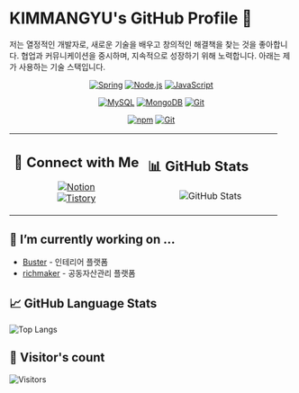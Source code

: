 <!-- 타이틀과 소개 -->
# KIMMANGYU's GitHub Profile 🌟

저는 열정적인 개발자로, 새로운 기술을 배우고 창의적인 해결책을 찾는 것을 좋아합니다. 협업과 커뮤니케이션을 중시하며, 지속적으로 성장하기 위해 노력합니다. 아래는 제가 사용하는 기술 스택입니다.

<p align="center">
  <!-- Row 1 -->
  <a href="https://spring.io/"><img src="https://img.shields.io/badge/Spring-6DB33F?style=for-the-badge&logo=spring&logoColor=white" alt="Spring" /></a>
  <a href="https://nodejs.org/"><img src="https://img.shields.io/badge/Node.js-43853D?style=for-the-badge&logo=node.js&logoColor=white" alt="Node.js" /></a>
  <a href="https://developer.mozilla.org/en-US/docs/Web/JavaScript"><img src="https://img.shields.io/badge/JavaScript-F7DF1E?style=for-the-badge&logo=javascript&logoColor=black" alt="JavaScript" /></a>
  <!-- Add more badges here -->
</p>
<p align="center">
  <a href="https://www.mysql.com/"><img src="https://img.shields.io/badge/MySQL-4479A1?style=for-the-badge&logo=mysql&logoColor=white" alt="MySQL" /></a>
  <a href="https://www.mongodb.com/"><img src="https://img.shields.io/badge/MongoDB-47A248?style=for-the-badge&logo=mongodb&logoColor=white" alt="MongoDB" /></a>
  <a href="https://git-scm.com/"><img src="https://img.shields.io/badge/Git-F05032?style=for-the-badge&logo=git&logoColor=white" alt="Git" /></a>
  <!-- Add more badges here -->
</p>
<p align="center">
    <!-- Row 3 -->
  <a href="https://www.npmjs.com/"><img src="https://img.shields.io/badge/npm-CB3837?style=for-the-badge&logo=npm&logoColor=white" alt="npm" /></a>
  <a href="https://git-scm.com/"><img src="https://img.shields.io/badge/Git-F05032?style=for-the-badge&logo=git&logoColor=white" alt="Git" /></a>
    <!-- Add more badges here -->
</p>

<table>
  <tr>
    <td width="50%">
      
## 🤝 Connect with Me
<p align="center">
  <a href="https://better-tachometer-013.notion.site/85d03d78f0d94c8283bfe5abb25df25c?pvs=4">
    <img src="https://img.shields.io/badge/Notion-000000.svg?style=for-the-badge&logo=Notion&logoColor=white" alt="Notion" />
  </a>
  <br>
  <a href="https://kimmangyu.tistory.com/">
    <img src="https://img.shields.io/badge/Tistory-000000.svg?style=for-the-badge&logo=Tistory&logoColor=white" alt="Tistory" />
  </a>
</p>
      
  </td>
  <td width="50%">
      
## 📊 GitHub Stats
<p align="center">
  <img src="https://github-readme-stats.vercel.app/api?username=fierceCry&show_icons=true&theme=radical" alt="GitHub Stats" />
</p>

  </td>
  </tr>
</table>



<!-- 여기에 최근 작업한 프로젝트 섹션을 추가할 수 있습니다 -->
## 🔭 I’m currently working on ...
- [Buster](https://github.com/fierceCry/wecode48th_Buster.git) - 인테리어 플랫폼
- [richmaker](https://github.com/fierceCry/wecode48th_richmaker_a.git) - 공동자산관리 플랫폼

<!-- GitHub 사용 언어 통계 -->
## 📈 GitHub Language Stats
![Top Langs](https://github-readme-stats.vercel.app/api/top-langs/?username=fierceCry&layout=compact&theme=radical)

<!-- 방문자 수 카운터 -->
## 👀 Visitor's count
![Visitors](https://visitor-badge.laobi.icu/badge?page_id=fierceCry.fierceCry)
